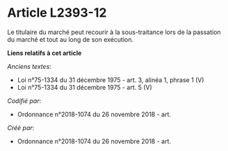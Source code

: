 # Article L2393-12

Le titulaire du marché peut recourir à la sous-traitance lors de la passation du marché et tout au long de son exécution.

**Liens relatifs à cet article**

_Anciens textes_:

  - Loi n°75-1334 du 31 décembre 1975 - art. 3, alinéa 1, phrase 1 (V)
  - Loi n°75-1334 du 31 décembre 1975 - art. 5 (V)

_Codifié par_:

  - Ordonnance n°2018-1074 du 26 novembre 2018 - art.

_Créé par_:

  - Ordonnance n°2018-1074 du 26 novembre 2018 - art.
